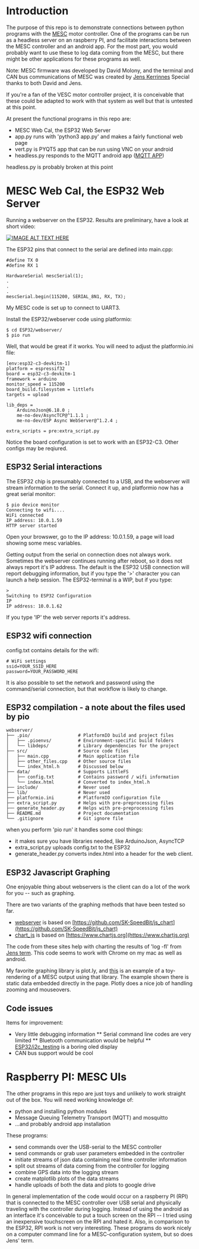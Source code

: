 # Introduction

The purpose of this repo is to demonstrate connections between python programs with the [MESC](https://github.com/davidmolony/MESC_Firmware) motor controller. One of the programs can be run as a headless server on an raspberry PI, and facilitate interactions between the MESC controller and an android app. For the most part, you would probably want to use these to log data coming from the MESC, but there might be other applications for these programs as well. 

Note: MESC firmware was developed by David Molony, and the terminal and CAN bus communications of MESC was created by [Jens Kerrinnes](https://github.com/Netzpfuscher) Special thanks to both David and Jens. 

If you're a fan of the VESC motor controller project, it is conceivable that these could be adapted to work with that system as well but that is untested at this point. 

At present the functional programs in this repo are:
 * MESC Web Cal, the ESP32 Web Server 
 * app.py runs with 'python3 app.py' and makes a fairly functional web page
 * vert.py is PYQT5 app that can be run using VNC on your android
 * headless.py responds to the MQTT android app ([MQTT APP](https://github.com/owhite/MqttApp))
  
headless.py is probably broken at this point

# MESC Web Cal, the ESP32 Web Server 

Running a webserver on the ESP32. Results are preliminary, have a look at short video:

[![IMAGE ALT TEXT HERE](https://img.youtube.com/vi/E1SCVV9bBj0/0.jpg)](https://www.youtube.com/watch?v=E1SCVV9bBj0)

The ESP32 pins that connect to the serial are defined into main.cpp:
```
#define TX 0
#define RX 1

HardwareSerial mescSerial(1);
.
.
.
mescSerial.begin(115200, SERIAL_8N1, RX, TX); 
```
My MESC code is set up to connect to UART3. 

Install the ESP32/webserver code using platformio:

```
$ cd ESP32/webserver/
$ pio run 
```

Well, that would be great if it works. You will  need to adjust the platformio.ini file:
```
[env:esp32-c3-devkitm-1]
platform = espressif32
board = esp32-c3-devkitm-1
framework = arduino
monitor_speed = 115200
board_build.filesystem = littlefs
targets = upload

lib_deps =
    ArduinoJson@6.18.0 ;
    me-no-dev/AsyncTCP@^1.1.1 ; 
    me-no-dev/ESP Async WebServer@^1.2.4 ; 

extra_scripts = pre:extra_script.py

```
Notice the board configuration is set to work with an ESP32-C3. Other configs may be reqiured. 

## ESP32 Serial interactions
The ESP32 chip is presumably connected to a USB, and the webserver will stream information to the serial. Connect it up, and platformio now has a great serial monitor:

```
$ pio device monitor
Connecting to wifi....
WiFi connected
IP address: 10.0.1.59
HTTP server started
```

Open your browswer, go to the IP address: 10.0.1.59, a page will load showing some mesc variables.

Getting output from the serial on connection does not always work. Sometimes the webserver continues running after reboot, so it does not always report it's IP address. The default is the ESP32 USB connection will report debugging information, but if you type the '>' character you can launch a help session. The ESP32-terminal is a WIP, but if you type:
```
>
Switching to ESP32 Configuration
IP
IP address: 10.0.1.62
```

If you type 'IP' the web server reports it's address. 

## ESP32 wifi connection
config.txt contains details for the wifi:

```
# WiFi settings
ssid=YOUR_SSID_HERE
password=YOUR_PASSWORD_HERE

```

It is also possible to set the network and password using the command/serial connection, but that workflow is likely to change. 

## ESP32 compilation - a note about the files used by pio

```
webserver/
├── .pio/                  # PlatformIO build and project files
│   ├── .pioenvs/          # Environment-specific build folders
│   └── libdeps/           # Library dependencies for the project
├── src/                   # Source code files
│   ├── main.cpp           # Main application file
│   ├── other_files.cpp    # Other source files
│   └── index_html.h       # Discussed below
├── data/                  # Supports LittleFS
│   ├── config.txt         # Contains password / wifi information
│   └── index.html         # Converted to index_html.h
├── include/               # Never used 
├── lib/                   # Never used
├── platformio.ini         # PlatformIO configuration file
├── extra_script.py        # Helps with pre-preprocessing files
├── generate_header.py     # Helps with pre-preprocessing files
├── README.md              # Project documentation
└── .gitignore             # Git ignore file
```

when you perform 'pio run' it handles some cool things:
* it makes sure you have libraries needed, like ArduinoJson, AsyncTCP
* extra_script.py uploads config.txt to the ESP32
* generate_header.py converts index.html into a header for the web client. 

## ESP32 Javascript Graphing
One enjoyable thing about webservers is the client can do a lot of the work for you -- such as graphing.

There are two variants of the graphing methods that have been tested so far. 
* [webserver](ESP32/webserver/) is based on [https://github.com/SK-SpeedBit/js_chart](https://github.com/SK-SpeedBit/js_chart)
* [chart_js](ESP32/chart_js/) is based on [https://www.chartjs.org](https://www.chartjs.org)

The code from these sites help with charting the results of 'log -fl' from [Jens term](https://github.com/Netzpfuscher). This code seems to work with Chrome on my mac as well as android. 

My favorite graphing library is plot.ly, and [this](https://owhite.github.io/) is an example of a toy-rendering of a MESC output using that library. The example shown there is static data embedded directly in the page. Plotly does a nice job of handling zooming and mouseovers. 

## Code issues

Items for improvement:
* Very little debugging information
** Serial command line codes are very limited
** Bluetooth communication would be helpful
** [ESP32/i2c_testing](ESP32/i2c_testing/) is a boring oled display
* CAN bus support would be cool

# Raspberry PI: MESC UIs

The other programs in this repo are just toys and unlikely to work straight out of the box. You will need working knowledge of:
 * python and installing python modules
 * Message Queuing Telemetry Transport (MQTT) and mosquitto
 * ...and probably android app installation

These programs:
 * send commands over the USB-serial to the MESC controller
 * send commands or grab user parameters embedded in the controller
 * initiate streams of json data containing real time controller information
 * split out streams of data coming from the controller for logging
 * combine GPS data into the logging stream
 * create matplotlib plots of the data streams
 * handle uploads of both the data and plots to google drive
 
In general implementation of the code would occur on a raspberry PI (RPI) that is connected to the MESC controller over USB serial and physically traveling with the controller during logging. Instead of using the android as an interface it's conceivable to put a touch screen on the RPI -- I tried using an inexpensive touchscreen on the RPI and hated it. Also, in comparison to the ESP32, RPI work is not very interesting. These programs do work nicely on a computer command line for a MESC-configuration system, but so does Jens' term. 


